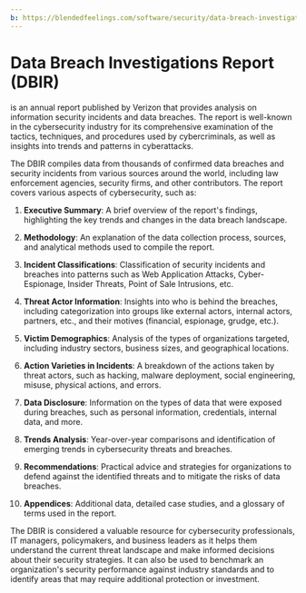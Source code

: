 ```yaml
---
b: https://blendedfeelings.com/software/security/data-breach-investigations-report-dbir.md
---
```


# Data Breach Investigations Report (DBIR)
is an annual report published by Verizon that provides analysis on information security incidents and data breaches. The report is well-known in the cybersecurity industry for its comprehensive examination of the tactics, techniques, and procedures used by cybercriminals, as well as insights into trends and patterns in cyberattacks.

The DBIR compiles data from thousands of confirmed data breaches and security incidents from various sources around the world, including law enforcement agencies, security firms, and other contributors. The report covers various aspects of cybersecurity, such as:

1. **Executive Summary**: A brief overview of the report's findings, highlighting the key trends and changes in the data breach landscape.

2. **Methodology**: An explanation of the data collection process, sources, and analytical methods used to compile the report.

3. **Incident Classifications**: Classification of security incidents and breaches into patterns such as Web Application Attacks, Cyber-Espionage, Insider Threats, Point of Sale Intrusions, etc.

4. **Threat Actor Information**: Insights into who is behind the breaches, including categorization into groups like external actors, internal actors, partners, etc., and their motives (financial, espionage, grudge, etc.).

5. **Victim Demographics**: Analysis of the types of organizations targeted, including industry sectors, business sizes, and geographical locations.

6. **Action Varieties in Incidents**: A breakdown of the actions taken by threat actors, such as hacking, malware deployment, social engineering, misuse, physical actions, and errors.

7. **Data Disclosure**: Information on the types of data that were exposed during breaches, such as personal information, credentials, internal data, and more.

8. **Trends Analysis**: Year-over-year comparisons and identification of emerging trends in cybersecurity threats and breaches.

9. **Recommendations**: Practical advice and strategies for organizations to defend against the identified threats and to mitigate the risks of data breaches.

10. **Appendices**: Additional data, detailed case studies, and a glossary of terms used in the report.

The DBIR is considered a valuable resource for cybersecurity professionals, IT managers, policymakers, and business leaders as it helps them understand the current threat landscape and make informed decisions about their security strategies. It can also be used to benchmark an organization's security performance against industry standards and to identify areas that may require additional protection or investment.
